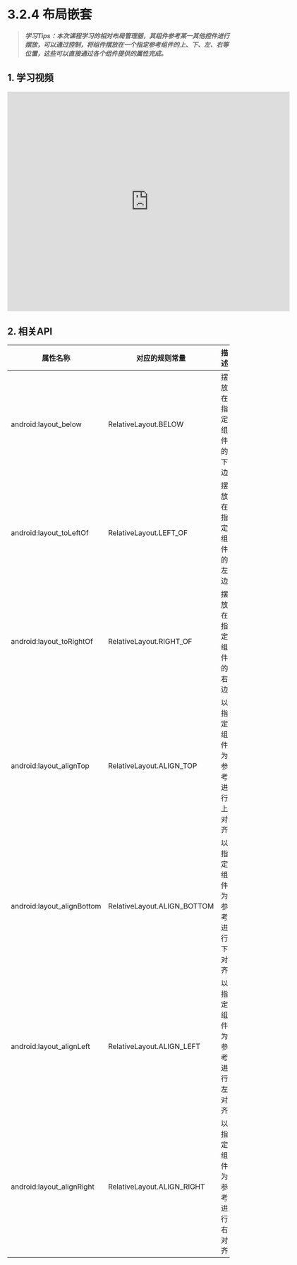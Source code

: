 # 3.2.4 布局嵌套

>##### 学习Tips：本次课程学习的相对布局管理器，其组件参考某一其他控件进行摆放，可以通过控制，将组件摆放在一个指定参考组件的上、下、左、右等位置，这些可以直接通过各个组件提供的属性完成。

## 1. 学习视频

<iframe frameborder="0" width="640" height="498" src="https://v.qq.com/iframe/player.html?vid=z0180bhmznp&tiny=0&auto=0" allowfullscreen></iframe>

## 2. 相关API

| 属性名称 | 对应的规则常量 | 描述 |
| -- | -- | -- |
| android:layout_below | RelativeLayout.BELOW | 摆放在指定组件的下边 |
| android:layout_toLeftOf | RelativeLayout.LEFT_OF | 摆放在指定组件的左边 |
| android:layout_toRightOf | RelativeLayout.RIGHT_OF | 摆放在指定组件的右边 |
| android:layout_alignTop | RelativeLayout.ALIGN_TOP | 以指定组件为参考进行上对齐 |
| android:layout_alignBottom | RelativeLayout.ALIGN_BOTTOM | 以指定组件为参考进行下对齐 |
| android:layout_alignLeft | RelativeLayout.ALIGN_LEFT | 以指定组件为参考进行左对齐 |
| android:layout_alignRight | RelativeLayout.ALIGN_RIGHT | 以指定组件为参考进行右对齐 |